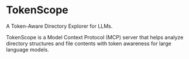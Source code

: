 # TokenScope

A Token-Aware Directory Explorer for LLMs.

TokenScope is a Model Context Protocol (MCP) server that helps analyze directory structures and file contents with token awareness for large language models.
